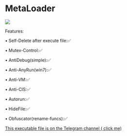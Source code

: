 # MetaLoader

<img src="https://github.com/user-attachments/assets/27cd77d0-9a81-40b5-865f-e2d9cf498fa4"> 

Features:

• Self-Delete after execute file:✅

• Mutex-Control:✅

• AntiDebug(simple):✅

• Anti-AnyRun(win7):✅

• Anti-VM:✅

• Anti-CIS:✅

• Autorun:✅

• HideFile:✅

• Obfuscator(rename-funcs):✅


<a href="https://t.me/esfelurm"> This executable file is on the Telegram channel ( click me) 




